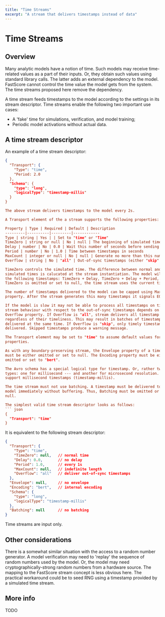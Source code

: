 ```yaml
---
title: "Time Streams"
excerpt: "A stream that delivers timestamps instead of data"
---
```

# Time Streams

## Overview

Many analytic models have a notion of time. Such models may receive time-related
values as a part of their inputs. Or, they obtain such values using standard
library calls. The latter adds an external dependency to the model. FastScore
cannot control the time value the model gets from the system. The time
streams proposed here remove the dependency.

A time stream feeds timestamps to the model according to the settings in its
stream descriptor. Time streams enable the following two important use cases:

* A 'fake' time for simulations, verification, and model training;
* Periodic model activations without actual data.

## A time stream descriptor

An example of a time stream descriptor:
``` json
{
  "Transport": {
    "Type": "time",
    "Period: 2.0
  },
  "Schema": {
    "type": "long",
    "logicalType": "timestamp-millis"
  }
}

The above stream delivers timestamps to the model every 2s.

A Transport element of the a stream supports the following properties:

Property | Type | Required | Default | Description
---------|----------|---------|------------
Type | string | Yes | | Set to "time" or "Time"
TimeZero | string or null | No | null | The beginning of simulated time (iso8601)
Delay | number | No | 0.0 | Wait this number of seconds before sending the first timestamp
Period | number | No | 1.0 | Time between timestamps in seconds
MaxCount | integer or null | No | null | Generate no more than this number of timestamps
Overflow | string | No | "all" | Out-of-sync timestamps (either "skip" or "all")

TimeZero controls the simulated time. The difference between normal and
simulated times is calucated at the stream instantiation. The model will receive
the following timestamps: TimeZero + Delay, TimeZero + Delay + Period,... If
TimeZero is omitted or set to null, the time stream uses the current time.

The number of timestamps delivered to the model can be capped using MaxCount
property. After the stream generates this many timestamps it signals EOF.

If the model is slow it may not be able to process all timestamps on time. The
stream behaviour with respect to the out-of-sync timestamps depends on the
Overflow property. If Overflow is "all", stream delivers all timestamp
regardless of their timeliness. This may result in batches of timestamps
delivered at the same time. If Overflow is "skip", only timely timestamps are
delivered. Skipped timestamps produce a warning message.

The Transport element may be set to "time" to assume default values for all
properties.

As with any boundary-preserving stream, the Envelope property of a time stream
must be either omitted or set to null. The Encoding property must be either
omitted or set to "bert".

The Avro schema has a special logical type for timestamp. Or, rather two such
types: one for millisecond --- and another for microsecond resolution. We only
support millisecond timestamps (timestamp-millis).

The time stream must not use batching. A timestamp must be delivered to the
model immediately without buffering. Thus, Batching must be omitted or set to
null.

The simplest valid time stream descriptor looks as follows:
``` json
{
  "Transport": "time"
}
```

It is equivalent to the following stream descriptor:
``` json
{
  "Transport": {
    "Type": "time",
    "TimeZero": null,   // normal time
    "Delay": 0.0,       // no delay
    "Period": 1.0,      // every 1s
    "MaxCount": null,   // indefinite length
    "Overflow": "all"   // deliver out-of-sync timestamps
  },
  "Envelope": null,     // no envelope
  "Encoding": "bert",   // internal encoding
  "Schema": {
    "type": "long",
    "logicalType": "timestamp-millis"
  },
  "Batching": null      // no batching
}
```

Time streams are input only.

## Other considerations

There is a somewhat similar situation with the access to a random number
generator. A model verification may need to 'replay' the sequence of random
numbers used by the model. Or, the model may need cryptographically-strong
random numbers from a hardware source. The mapping to the FastScore stream
concept is less obvious here. The practical workaround could be to seed RNG
using a timestamp provided by a simulated time stream.

## More info

TODO

